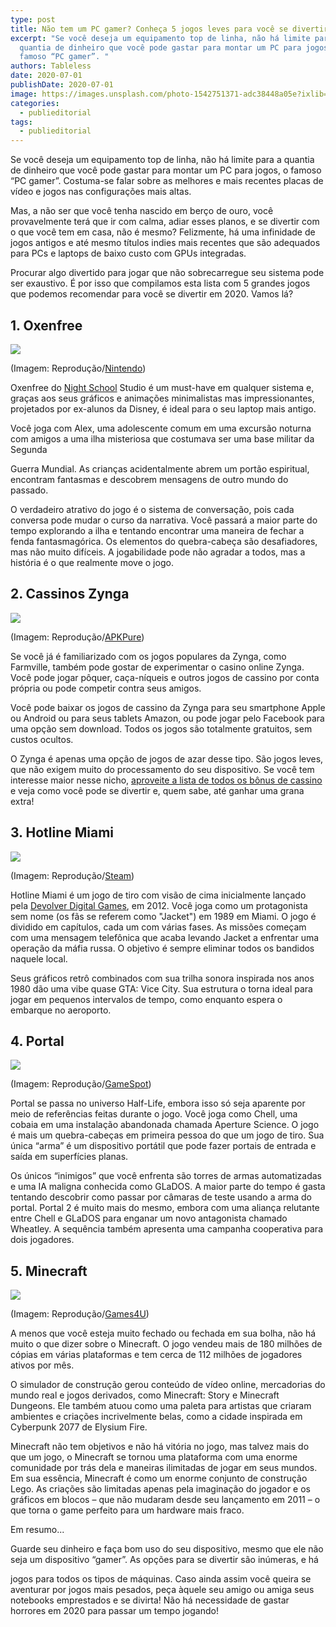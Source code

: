 ```yaml
---
type: post
title: Não tem um PC gamer? Conheça 5 jogos leves para você se divertir em 2020
excerpt: "Se você deseja um equipamento top de linha, não há limite para a
  quantia de dinheiro que você pode gastar para montar um PC para jogos, o
  famoso “PC gamer”. "
authors: Tableless
date: 2020-07-01
publishDate: 2020-07-01
image: https://images.unsplash.com/photo-1542751371-adc38448a05e?ixlib=rb-1.2.1&ixid=eyJhcHBfaWQiOjEyMDd9&auto=format&fit=crop&w=2250&q=80
categories:
  - publieditorial
tags:
  - publieditorial
---
```

Se você deseja um equipamento top de linha, não há limite para a quantia de dinheiro que você pode gastar para montar um PC para jogos, o famoso “PC gamer”. Costuma-se falar sobre as melhores e mais recentes placas de vídeo e jogos nas configurações mais altas.

Mas, a não ser que você tenha nascido em berço de ouro, você provavelmente terá que ir com calma, adiar esses planos, e se divertir com o que você tem em casa, não é mesmo? Felizmente, há uma infinidade de jogos antigos e até mesmo títulos indies mais recentes que são adequados para PCs e laptops de baixo custo com GPUs integradas.

Procurar algo divertido para jogar que não sobrecarregue seu sistema pode ser exaustivo. É por isso que compilamos esta lista com 5 grandes jogos que podemos recomendar para você se divertir em 2020. Vamos lá?

## 1. Oxenfree

![](/images/uploads/img1.png)

(Imagem: Reprodução/[Nintendo](https://www.nintendo.pt/Jogos/Aplicacoes-de-download-da-Nintendo-Switch/Oxenfree-1288984.html))

Oxenfree do [Night School](https://nightschoolstudio.com/) Studio é um must-have em qualquer sistema e, graças aos seus gráficos e animações minimalistas mas impressionantes, projetados por ex-alunos da Disney, é ideal para o seu laptop mais antigo.

Você joga com Alex, uma adolescente comum em uma excursão noturna com amigos a uma ilha misteriosa que costumava ser uma base militar da Segunda

Guerra Mundial. As crianças acidentalmente abrem um portão espiritual, encontram fantasmas e descobrem mensagens de outro mundo do passado.

O verdadeiro atrativo do jogo é o sistema de conversação, pois cada conversa pode mudar o curso da narrativa. Você passará a maior parte do tempo explorando a ilha e tentando encontrar uma maneira de fechar a fenda fantasmagórica. Os elementos do quebra-cabeça são desafiadores, mas não muito difíceis. A jogabilidade pode não agradar a todos, mas a história é o que realmente move o jogo.

## 2. Cassinos Zynga

![](/images/uploads/img2.png)

(Imagem: Reprodução/[APKPure](https://apkpure.com/br/zynga-poker-classic-tx-holdem/com.zynga.livepokerclassic))

Se você já é familiarizado com os jogos populares da Zynga, como Farmville, também pode gostar de experimentar o casino online Zynga. Você pode jogar pôquer, caça-níqueis e outros jogos de cassino por conta própria ou pode competir contra seus amigos.

Você pode baixar os jogos de cassino da Zynga para seu smartphone Apple ou Android ou para seus tablets Amazon, ou pode jogar pelo Facebook para uma opção sem download. Todos os jogos são totalmente gratuitos, sem custos ocultos.

O Zynga é apenas uma opção de jogos de azar desse tipo. São jogos leves, que não exigem muito do processamento do seu dispositivo. Se você tem interesse maior nesse nicho, [aproveite a lista de todos os bônus de cassino](https://www.askgamblers.com/pt/gambling-news/blog/online-casino-bonus-guide/) e veja como você pode se divertir e, quem sabe, até ganhar uma grana extra!

## 3. Hotline Miami

![](/images/uploads/img3.png)

(Imagem: Reprodução/[Steam](https://store.steampowered.com/app/355890/Hotline_Miami_2_Wrong_Number__Soundtrack/?l=brazilian))

Hotline Miami é um jogo de tiro com visão de cima inicialmente lançado pela [Devolver Digital Games](https://www.devolverdigital.com/), em 2012. Você joga como um protagonista sem nome (os fãs se referem como "Jacket") em 1989 em Miami. O jogo é dividido em capítulos, cada um com várias fases. As missões começam com uma mensagem telefônica que acaba levando Jacket a enfrentar uma operação da máfia russa. O objetivo é sempre eliminar todos os bandidos naquele local.

Seus gráficos retrô combinados com sua trilha sonora inspirada nos anos 1980 dão uma vibe quase GTA: Vice City. Sua estrutura o torna ideal para jogar em pequenos intervalos de tempo, como enquanto espera o embarque no aeroporto.

## 4. Portal

![](/images/uploads/img4.png)

(Imagem: Reprodução/[GameSpot](https://www.gamespot.com/reviews/portal-review/1900-6190126/))

Portal se passa no universo Half-Life, embora isso só seja aparente por meio de referências feitas durante o jogo. Você joga como Chell, uma cobaia em uma instalação abandonada chamada Aperture Science. O jogo é mais um quebra-cabeças em primeira pessoa do que um jogo de tiro. Sua única “arma” é um dispositivo portátil que pode fazer portais de entrada e saída em superfícies planas.

Os únicos “inimigos” que você enfrenta são torres de armas automatizadas e uma IA maligna conhecida como GLaDOS. A maior parte do tempo é gasta tentando descobrir como passar por câmaras de teste usando a arma do portal. Portal 2 é muito mais do mesmo, embora com uma aliança relutante entre Chell e GLaDOS para enganar um novo antagonista chamado Wheatley. A sequência também apresenta uma campanha cooperativa para dois jogadores.

## 5. Minecraft

![](/images/uploads/img5.png)

(Imagem: Reprodução/[Games4U](https://www.games4u.com/sc/br/g4u/jogo/minecraft/c246696ef88e8c954cf5f2c62afa7518u9qtngdy/))

A menos que você esteja muito fechado ou fechada em sua bolha, não há muito o que dizer sobre o Minecraft. O jogo vendeu mais de 180 milhões de cópias em várias plataformas e tem cerca de 112 milhões de jogadores ativos por mês.

O simulador de construção gerou conteúdo de vídeo online, mercadorias do mundo real e jogos derivados, como Minecraft: Story e Minecraft Dungeons. Ele também atuou como uma paleta para artistas que criaram ambientes e criações incrivelmente belas, como a cidade inspirada em Cyberpunk 2077 de Elysium Fire.

Minecraft não tem objetivos e não há vitória no jogo, mas talvez mais do que um jogo, o Minecraft se tornou uma plataforma com uma enorme comunidade por trás dela e maneiras ilimitadas de jogar em seus mundos. Em sua essência, Minecraft é como um enorme conjunto de construção Lego. As criações são limitadas apenas pela imaginação do jogador e os gráficos em blocos – que não mudaram desde seu lançamento em 2011 – o que torna o game perfeito para um hardware mais fraco.

Em resumo...

Guarde seu dinheiro e faça bom uso do seu dispositivo, mesmo que ele não seja um dispositivo “gamer”. As opções para se divertir são inúmeras, e há

jogos para todos os tipos de máquinas. Caso ainda assim você queira se aventurar por jogos mais pesados, peça àquele seu amigo ou amiga seus notebooks emprestados e se divirta! Não há necessidade de gastar horrores em 2020 para passar um tempo jogando!
